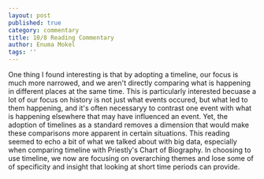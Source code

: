 ```yaml
---
layout: post
published: true
category: commentary
title: 10/8 Reading Commentary
author: Enuma Mokel
tags: ''
---
```

One thing I found interesting is that by adopting a timeline,  our focus is much more narrowed, and we aren't directly comparing what is happening in different places at the same time. This is particularly interested becuase a lot of our focus on history is not just what events occured, but what led to them happening, and it's often necessaryy to contrast one event with what is happening elsewhere that may have influenced an event. Yet, the adoption of timelines as a standard removes a dimension that would make these comparisons more apparent in certain situations. This reading seemed to echo a bit of what we talked about with big data, especially when comparing timeline with Priestly's Chart of Biography. In choosing to use timeline, we now are focusing on overarching themes and lose some of of specificity and insight that looking at short time periods can provide.
